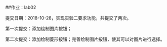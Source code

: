 ##作业：lab02

提交日期：2018-10-28，实现实验二要求功能，共提交了两次。

第一次提交：添加绘制图片按钮；

第二次提交：添加绘制菱形按钮；完善绘制图片按钮，使其可以对图片进行选择。
